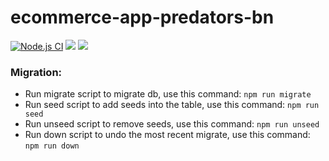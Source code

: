 # ecommerce-app-predators-bn
[![Node.js CI](https://github.com/atlp-rwanda/ecommerce-app-predators-bn/actions/workflows/node.js.yml/badge.svg)](https://github.com/atlp-rwanda/ecommerce-app-predators-bn/actions/workflows/node.js.yml)
<a href="https://codeclimate.com/github/atlp-rwanda/ecommerce-app-predators-bn/maintainability"><img src="https://api.codeclimate.com/v1/badges/f43b1bf0f2429d8e6ad6/maintainability" /></a>
 <a href="https://codeclimate.com/github/atlp-rwanda/ecommerce-app-predators-bn/test_coverage"><img src="https://api.codeclimate.com/v1/badges/f43b1bf0f2429d8e6ad6/test_coverage" /></a>
### Migration:
- Run migrate script to migrate db, use this command: `npm run migrate`
- Run seed script to add seeds into the table, use this command: `npm run seed`
- Run unseed script to remove seeds, use this command: `npm run unseed`
- Run down script to undo the most recent migrate, use this command: `npm run down`





